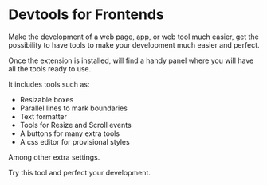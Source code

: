 # Devtools for Frontends

Make the development of a web page, app, or web tool much easier, get the possibility to have tools to make your development much easier and perfect.

Once the extension is installed, will find a handy panel where you will have all the tools ready to use.

It includes tools such as:

- Resizable boxes
- Parallel lines to mark boundaries
- Text formatter
- Tools for Resize and Scroll events
- A buttons for many extra tools
- A css editor for provisional styles

Among other extra settings.

Try this tool and perfect your development.